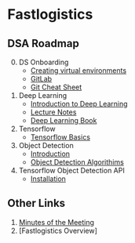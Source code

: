 # Fastlogistics

## DSA Roadmap

0. DS Onboarding
	- [Creating virtual environments](https://docs.google.com/document/d/1csmKRC0naDjENzR0Y1L93tMRPbAaB3IbNgt41ni2EIk/edit?usp=sharing)
	- [GitLab](https://docs.google.com/document/d/1DoT2jDdUPZvDq66LfAjie9dcI0BLfb-Dx0PhvhlO_aA/edit?usp=sharing)
	- [Git Cheat Sheet](https://docs.google.com/document/d/19KkfqOMFsIEXu4fmrOLBPn6Y3OVKWT21_UEesPz6nnU/edit?usp=sharing)
1. Deep Learning
	- [Introduction to Deep Learning](https://docs.google.com/presentation/d/12raBE8-ZFjHn8MJUeWAJVpp_I7UqZpuAo8rlEpVo8-M/edit#slide=id.p)
	- [Lecture Notes](https://github.com/roatienza/Deep-Learning-Experiments)
	- [Deep Learning Book](https://deeplearningbook.org)
2. Tensorflow
	- [Tensorflow Basics](http://localhost:8888/tree/Documents/Tensorflow-Tutorial-Chaine)
3. Object Detection
	- [Introduction](http://localhost:8888/notebooks/Documents/tensorflow_fastlog/models/research/object_detection/DS%20Technical%20Session.ipynb)
	- [Object Detection Algorithims](https://www.youtube.com/watch?v=1i0zu9jHN6U)
4. Tensorflow Object Detection API
	- [Installation](http://10.10.22.32/charlene/Fastlog-DSA/blob/master/Intalling%20Tensorflow%20Object%20Detection%20API.ipynb)
	
## Other Links

1. [Minutes of the Meeting](https://docs.google.com/document/d/1ZDz_Yo8ujNN-4ZWH_lwo_RqEaCGrwqySrV0H7Jdn23Q/edit?usp=sharing)
2. [Fastlogistics Overview]
  
